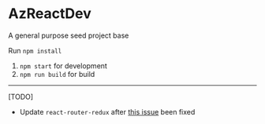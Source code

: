 # AzReactDev

A general purpose seed project base

Run `npm install`

  1. `npm start` for development
  2. `npm run build` for build

---

[TODO]
 - Update ```react-router-redux``` after [this issue](https://github.com/ReactTraining/react-router/issues/5655) been fixed
